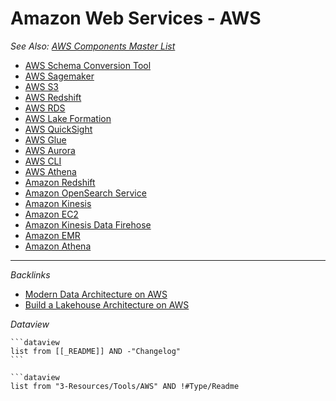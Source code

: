 # Amazon Web Services - AWS

*See Also: [AWS Components Master List](../../../../../2-Areas/Lists/AWS%20Components%20Master%20List.md)*

* [AWS Schema Conversion Tool](AWS%20Schema%20Conversion%20Tool.md)
* [AWS Sagemaker](AWS%20Sagemaker.md)
* [AWS S3](AWS%20S3.md)
* [AWS Redshift](AWS%20Redshift.md)
* [AWS RDS](AWS%20RDS.md)
* [AWS Lake Formation](AWS%20Lake%20Formation.md)
* [AWS QuickSight](AWS%20QuickSight.md)
* [AWS Glue](AWS%20Glue.md)
* [AWS Aurora](AWS%20Aurora.md)
* [AWS CLI](AWS%20CLI.md)
* [AWS Athena](AWS%20Athena.md)
* [Amazon Redshift](Amazon%20Redshift.md)
* [Amazon OpenSearch Service](Amazon%20OpenSearch%20Service.md)
* [Amazon Kinesis](Amazon%20Kinesis.md)
* [Amazon EC2](Amazon%20EC2.md)
* [Amazon Kinesis Data Firehose](Amazon%20Kinesis%20Data%20Firehose.md)
* [Amazon EMR](Amazon%20EMR.md)
* [Amazon Athena](Amazon%20Athena.md)

---

*Backlinks*

* [Modern Data Architecture on AWS](../../../../../0-Slipbox/Modern%20Data%20Architecture%20on%20AWS.md)
* [Build a Lakehouse Architecture on AWS](../../../../../0-Slipbox/Build%20a%20Lakehouse%20Architecture%20on%20AWS.md)

*Dataview*

````
```dataview
list from [[_README]] AND -"Changelog"
```

```dataview
list from "3-Resources/Tools/AWS" AND !#Type/Readme
```````
